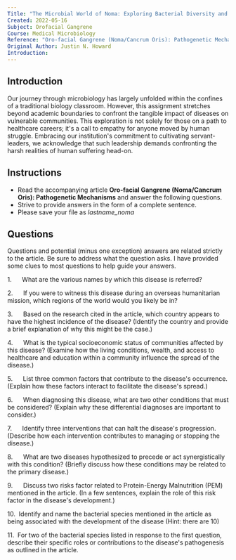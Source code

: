 ```yaml
---
Title: "The Microbial World of Noma: Exploring Bacterial Diversity and Disease Pathogenesis"
Created: 2022-05-16
Subject: Orofacial Gangrene
Course: Medical Microbiology
Reference: "Oro-facial Gangrene (Noma/Cancrum Oris): Pathogenetic Mechanisms"
Original Author: Justin N. Howard
Introduction:
---
```

## Introduction
Our journey through microbiology has largely unfolded within the confines of a traditional biology classroom. However, this assignment stretches beyond academic boundaries to confront the tangible impact of diseases on vulnerable communities. This exploration is not solely for those on a path to healthcare careers; it's a call to empathy for anyone moved by human struggle. Embracing our institution's commitment to cultivating servant-leaders, we acknowledge that such leadership demands confronting the harsh realities of human suffering head-on.

## Instructions
- Read the accompanying article **Oro-facial Gangrene (Noma/Cancrum Oris): Pathogenetic Mechanisms** and answer the following questions.
- Strive to provide answers in the form of a complete sentence.
- Please save your file as *lastname_noma*

## **Questions**
Questions and potential (minus one exception) answers are related strictly to the article. Be sure to address what the question asks. I have provided some clues to most questions to help guide your answers.

1.      What are the various names by which this disease is referred?

2.      If you were to witness this disease during an overseas humanitarian mission, which regions of the world would you likely be in?

3.      Based on the research cited in the article, which country appears to have the highest incidence of the disease? (Identify the country and provide a brief explanation of why this might be the case.)

4.      What is the typical socioeconomic status of communities affected by this disease? (Examine how the living conditions, wealth, and access to healthcare and education within a community influence the spread of the disease.)

5.      List three common factors that contribute to the disease's occurrence. (Explain how these factors interact to facilitate the disease's spread.)

6.      When diagnosing this disease, what are two other conditions that must be considered? (Explain why these differential diagnoses are important to consider.)

7.      Identify three interventions that can halt the disease's progression. (Describe how each intervention contributes to managing or stopping the disease.)

8.      What are two diseases hypothesized to precede or act synergistically with this condition? (Briefly discuss how these conditions may be related to the primary disease.)

9.      Discuss two risks factor related to Protein-Energy Malnutrition (PEM) mentioned in the article. (In a few sentences, explain the role of this risk factor in the disease's development.)

10.  Identify and name the bacterial species mentioned in the article as being associated with the development of the disease (Hint: there are 10)

11.  For two of the bacterial species listed in response to the first question, describe their specific roles or contributions to the disease's pathogenesis as outlined in the article.